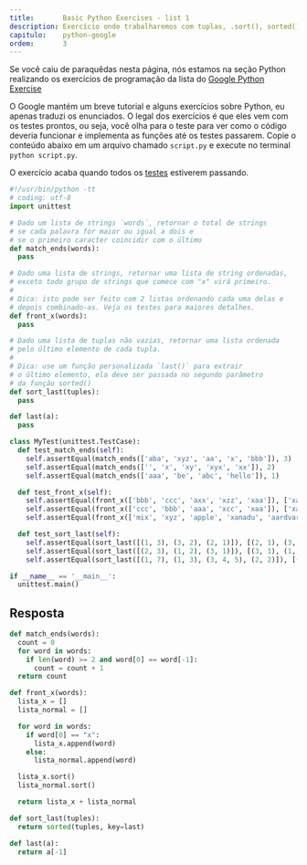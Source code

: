 ```yaml
---
title:       Basic Python Exercises - list 1
description: Exercício onde trabalharemos com tuplas, .sort(), sorted() e fatimanto de sequencias.
capitulo:    python-google
ordem:       3
---
```


<p>
    Se você caiu de paraquêdas nesta página, nós estamos na seção Python realizando os exercícios de programação da
    lista do <a href="https://developers.google.com/edu/python/exercises/basic">Google Python Exercise</a>
</p>
<p>
    O Google mantém um breve tutorial e alguns exercícios sobre Python, eu apenas traduzi os enunciados. O legal dos
    exercícios é que eles vem com os testes prontos, ou seja, você olha para o teste para ver como o código deveria
    funcionar e implementa as funções até os testes passarem. Copie o conteúdo abaixo em um arquivo chamado <code>script.py</code>
    e execute no terminal <code>python script.py</code>.
</p>
<p>
    O exercício acaba quando todos os
    <a href="/python/tdd-primeiros-passos-com-testes-unitarios/">testes</a>
    estiverem passando.
</p>


```python
#!/usr/bin/python -tt
# coding: utf-8
import unittest

# Dado um lista de strings `words`, retornar o total de strings
# se cada palavra for maior ou igual a dois e
# se o primeiro caracter coincidir com o último
def match_ends(words):
  pass

# Dado uma lista de strings, retornar uma lista de string ordenadas,
# exceto todo grupo de strings que comece com "x" virá primeiro.
#
# Dica: isto pode ser feito com 2 listas ordenando cada uma delas e
# depois combinado-as. Veja os testes para maiores detalhes.
def front_x(words):
  pass

# Dado uma lista de tuplas não vazias, retornar uma lista ordenada
# pelo último elemento de cada tupla.
#
# Dica: use um função personalizada `last()` para extrair
# o último elemento, ela deve ser passada no segundo parâmetro
# da função sorted()
def sort_last(tuples):
  pass

def last(a):
  pass

class MyTest(unittest.TestCase):
  def test_match_ends(self):
    self.assertEqual(match_ends(['aba', 'xyz', 'aa', 'x', 'bbb']), 3)
    self.assertEqual(match_ends(['', 'x', 'xy', 'xyx', 'xx']), 2)
    self.assertEqual(match_ends(['aaa', 'be', 'abc', 'hello']), 1)

  def test_front_x(self):
    self.assertEqual(front_x(['bbb', 'ccc', 'axx', 'xzz', 'xaa']), ['xaa', 'xzz', 'axx', 'bbb', 'ccc'])
    self.assertEqual(front_x(['ccc', 'bbb', 'aaa', 'xcc', 'xaa']), ['xaa', 'xcc', 'aaa', 'bbb', 'ccc'])
    self.assertEqual(front_x(['mix', 'xyz', 'apple', 'xanadu', 'aardvark']), ['xanadu', 'xyz', 'aardvark', 'apple', 'mix'])

  def test_sort_last(self):
    self.assertEqual(sort_last([(1, 3), (3, 2), (2, 1)]), [(2, 1), (3, 2), (1, 3)])
    self.assertEqual(sort_last([(2, 3), (1, 2), (3, 1)]), [(3, 1), (1, 2), (2, 3)])
    self.assertEqual(sort_last([(1, 7), (1, 3), (3, 4, 5), (2, 2)]), [(2, 2), (1, 3), (3, 4, 5), (1, 7)])

if __name__ == '__main__':
  unittest.main()
```


Resposta
---

```python
def match_ends(words):
  count = 0
  for word in words:
    if len(word) >= 2 and word[0] == word[-1]:
      count = count + 1
  return count

def front_x(words):
  lista_x = []
  lista_normal = []

  for word in words:
    if word[0] == "x":
      lista_x.append(word)
    else:
      lista_normal.append(word)

  lista_x.sort()
  lista_normal.sort()

  return lista_x + lista_normal

def sort_last(tuples):
  return sorted(tuples, key=last)

def last(a):
  return a[-1]
```